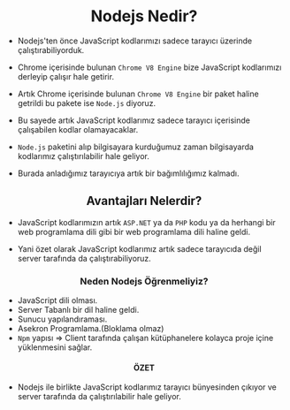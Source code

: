<h1 align="center">Nodejs Nedir?</h1>

- Nodejs'ten önce JavaScript kodlarımızı sadece tarayıcı üzerinde çalıştırabiliyorduk.

- Chrome içerisinde bulunan `Chrome V8 Engine` bize JavaScript kodlarımızı derleyip çalışır hale getirir.

- Artık Chrome içerisinde bulunan `Chrome V8 Engine` bir paket haline getrildi bu pakete ise `Node.js` diyoruz.

- Bu sayede artık JavaScript kodlarımız sadece tarayıcı içerisinde çalışabilen kodlar olamayacaklar.

- `Node.js` paketini alıp bilgisayara kurduğumuz zaman bilgisayarda kodlarımız çalıştırılabilir hale geliyor.

- Burada anladığımız tarayıcıya artık bir bağımlılığımız kalmadı.

<h2 align="center"> Avantajları Nelerdir? </h2>

- JavaScript kodlarımızın artık `ASP.NET` ya da `PHP` kodu ya da herhangi bir web programlama dili gibi bir web programlama dili haline geldi. 
  
- Yani özet olarak JavaScript kodlarımız artık sadece tarayıcıda değil server tarafında da çalıştırabiliyoruz.

<h3 align="center"> Neden Nodejs Öğrenmeliyiz? </h3>

- JavaScript dili olması.
- Server Tabanlı bir dil haline geldi.
- Sunucu yapılandıraması.
- Asekron Programlama.(Bloklama olmaz)
- `Npm` yapısı => Client tarafında çalışan kütüphanelere kolayca proje içine yüklenmesini sağlar.

<h4 align="center">ÖZET</h4>

- Nodejs ile birlikte JavaScript kodlarımız tarayıcı bünyesinden çıkıyor ve server tarafında da çalıştırılabilir hale geliyor.

